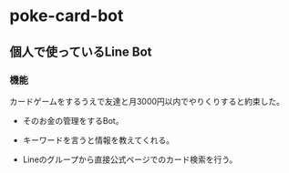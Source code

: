 # poke-card-bot

## 個人で使っているLine Bot

### 機能

カードゲームをするうえで友達と月3000円以内でやりくりすると約束した。

- そのお金の管理をするBot。

- キーワードを言うと情報を教えてくれる。

- Lineのグループから直接公式ページでのカード検索を行う。
